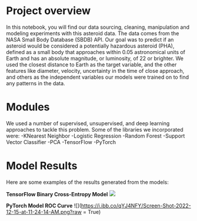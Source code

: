 # Project overview
In this notebook, you will find our data sourcing, cleaning, manipulation and modeling experiments with this asteroid data. The data comes from the NASA Small Body Database (SBDB) API. Our goal was to predict if an asteroid would be considered a potentially hazardous asteroid (PHA), defined as a small body that approaches within 0.05 astronomical units of Earth and has an absolute magnitude, or luminosity, of 22 or brighter. We used the closest distance to Earth as the target variable, and the other features like diameter, velocity, uncertainty in the time of close approach, and others as the independent variables our models were trained on to find any patterns in the data.

# Modules
We used a number of supervised, unsupervised, and deep learning approaches to tackle this problem. Some of the libraries we incorporated were:
-KNearest Neighbor
-Logistic Regression
-Random Forest
-Support Vector Classifier
-PCA
-TensorFlow
-PyTorch

# Model Results
Here are some examples of the results generated from the models:

**TensorFlow Binary Cross-Entropy Model**
![](https://i.ibb.co/nc7fCzk/Screen-Shot-2022-12-15-at-11-20-57-AM.png?raw=True)

**PyTorch Model ROC Curve**
![](https://i.ibb.co/qYJ4NFY/Screen-Shot-2022-12-15-at-11-24-14-AM.png?raw = True)
